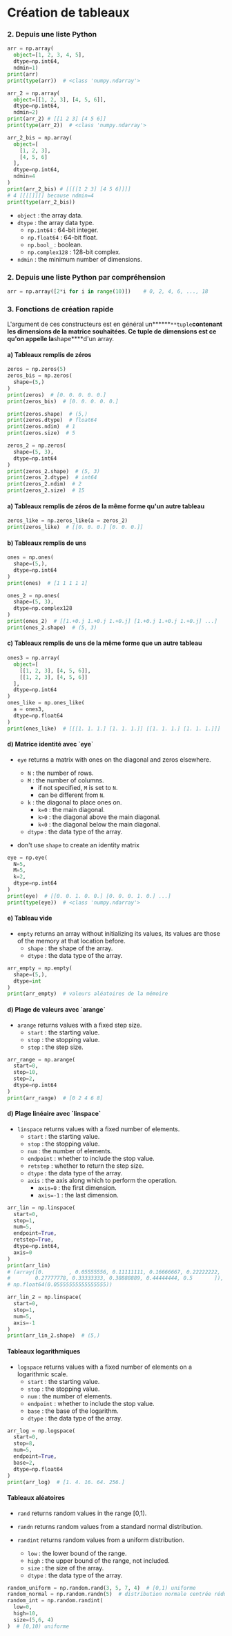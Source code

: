 <h1>Création de tableaux</h1>

<h3 id="from-list">2. Depuis une liste Python</h3>

```python
arr = np.array(
  object=[1, 2, 3, 4, 5],
  dtype=np.int64,
  ndmin=1)
print(arr)
print(type(arr))  # <class 'numpy.ndarray'>

arr_2 = np.array(
  object=[[1, 2, 3], [4, 5, 6]],
  dtype=np.int64,
  ndmin=2)
print(arr_2) # [[1 2 3] [4 5 6]]
print(type(arr_2))  # <class 'numpy.ndarray'>

arr_2_bis = np.array(
  object=[
    [1, 2, 3], 
    [4, 5, 6]
  ], 
  dtype=np.int64,
  ndmin=4
)
print(arr_2_bis) # [[[[1 2 3] [4 5 6]]]] 
# 4 [[[[]]]] because ndmin=4
print(type(arr_2_bis))
```

- `object` : the array data.
- `dtype` : the array data type.
  - `np.int64` : 64-bit integer.
  - `np.float64` : 64-bit float.
  - `np.bool_` : boolean.
  - `np.complex128` : 128-bit complex.
- `ndmin` : the minimum number of dimensions.

<h3 id="from-list-comprehension">2. Depuis une liste Python par compréhension</h3>

```python
arr = np.array([2*i for i in range(10)])    # 0, 2, 4, 6, ..., 18
```


<h3 id="quick-creation">3. Fonctions de création rapide</h3>

L'argument de ces constructeurs est en général un******`**tuple`****contenant les dimensions de la matrice souhaitées. 
Ce tuple de dimensions est ce qu'on appelle la****shape****d'un array.

<h4 id="zeros">a) Tableaux remplis de zéros</h4>

```python
zeros = np.zeros(5)
zeros_bis = np.zeros(
  shape=(5,)
)
print(zeros)  # [0. 0. 0. 0. 0.]
print(zeros_bis)  # [0. 0. 0. 0. 0.]

print(zeros.shape)  # (5,)
print(zeros.dtype)  # float64
print(zeros.ndim)  # 1
print(zeros.size)  # 5

zeros_2 = np.zeros(
  shape=(5, 3),
  dtype=np.int64
)
print(zeros_2.shape)  # (5, 3)
print(zeros_2.dtype)  # int64
print(zeros_2.ndim)  # 2
print(zeros_2.size)  # 15
```

<h4 id="zeros_like">a) Tableaux remplis de zéros de la même forme qu'un autre tableau</h4>

```python
zeros_like = np.zeros_like(a = zeros_2)
print(zeros_like)  # [[0. 0. 0.] [0. 0. 0.]]
```

<h4 id="ones">b) Tableaux remplis de uns</h4>

```python
ones = np.ones(
  shape=(5,), 
  dtype=np.int64
)
print(ones)  # [1 1 1 1 1]

ones_2 = np.ones(
  shape=(5, 3), 
  dtype=np.complex128
)
print(ones_2)  # [[1.+0.j 1.+0.j 1.+0.j] [1.+0.j 1.+0.j 1.+0.j] ...]
print(ones_2.shape)  # (5, 3)
```

<h4 id="ones_like">c) Tableaux remplis de uns de la même forme que un autre tableau</h4>

```python
ones3 = np.array(
  object=[
    [[1, 2, 3], [4, 5, 6]], 
    [[1, 2, 3], [4, 5, 6]]
  ], 
  dtype=np.int64
)
ones_like = np.ones_like(
  a = ones3, 
  dtype=np.float64
)
print(ones_like)  # [[[1. 1. 1.] [1. 1. 1.]] [[1. 1. 1.] [1. 1. 1.]]]
```

<h4 id="eye">d) Matrice identité avec `eye`</h4>

- `eye` returns a matrix with ones on the diagonal and zeros elsewhere.
  - `N` : the number of rows.
  - `M` : the number of columns.
    - if not specified, `M` is set to `N`.
    - can be different from `N`.
  - `k` : the diagonal to place ones on.
    - `k=0` : the main diagonal.
    - `k>0` : the diagonal above the main diagonal.
    - `k<0` : the diagonal below the main diagonal.
  - `dtype` : the data type of the array.

- don't use `shape` to create an identity matrix

```python
eye = np.eye(
  N=5, 
  M=5,
  k=2,
  dtype=np.int64
)
print(eye)  # [[0. 0. 1. 0. 0.] [0. 0. 0. 1. 0.] ...]
print(type(eye))  # <class 'numpy.ndarray'>
```

<h4 id="empty">e) Tableau vide</h4>

- `empty` returns an array without initializing its values, its values are those of the memory at that location before.
  - `shape` : the shape of the array.
  - `dtype` : the data type of the array.

```python
arr_empty = np.empty(
  shape=(5,), 
  dtype=int
)
print(arr_empty)  # valeurs aléatoires de la mémoire
```

<h4 id="arange">d) Plage de valeurs avec `arange`</h4>

- `arange` returns values with a fixed step size.
  - `start` : the starting value.
  - `stop` : the stopping value.
  - `step` : the step size.

```python
arr_range = np.arange(
  start=0,
  stop=10,
  step=2,
  dtype=np.int64
)
print(arr_range)  # [0 2 4 6 8]
```


<h4 id="linspace">d) Plage linéaire avec `linspace`</h4>

- `linspace` returns values with a fixed number of elements.
  - `start` : the starting value.
  - `stop` : the stopping value.
  - `num` : the number of elements.
  - `endpoint` : whether to include the stop value.
  - `retstep` : whether to return the step size.
  - `dtype` : the data type of the array.
  - `axis` : the axis along which to perform the operation.
    - `axis=0` : the first dimension.
    - `axis=-1` : the last dimension.

```python
arr_lin = np.linspace(
  start=0,
  stop=1,
  num=5,
  endpoint=True,
  retstep=True,
  dtype=np.int64,
  axis=0
)
print(arr_lin)  
# (array([0.        , 0.05555556, 0.11111111, 0.16666667, 0.22222222,
#        0.27777778, 0.33333333, 0.38888889, 0.44444444, 0.5       ]), 
# np.float64(0.05555555555555555)) 

arr_lin_2 = np.linspace(
  start=0,
  stop=1,
  num=5,
  axis=-1
)
print(arr_lin_2.shape)  # (5,)
```

<h4 id="logspace">Tableaux logarithmiques</h4>

- `logspace` returns values with a fixed number of elements on a logarithmic scale.
  - `start` : the starting value.
  - `stop` : the stopping value.
  - `num` : the number of elements.
  - `endpoint` : whether to include the stop value.
  - `base` : the base of the logarithm.
  - `dtype` : the data type of the array.

```python
arr_log = np.logspace(
  start=0,
  stop=8,
  num=5,
  endpoint=True,
  base=2,
  dtype=np.float64
)
print(arr_log)  # [1. 4. 16. 64. 256.]
```

<h4 id="random">Tableaux aléatoires</h4>

- `rand` returns random values in the range [0,1).
- `randn` returns random values from a standard normal distribution.

- `randint` returns random values from a uniform distribution.
  - `low` : the lower bound of the range.
  - `high` : the upper bound of the range, not included.
  - `size` : the size of the array.
  - `dtype` : the data type of the array.

```python
random_uniform = np.random.rand(3, 5, 7, 4)  # [0,1) uniforme
random_normal = np.random.randn(5)  # distribution normale centrée réduite
random_int = np.random.randint(
  low=0,
  high=10,
  size=(5,6, 4)
)  # [0,10) uniforme
```